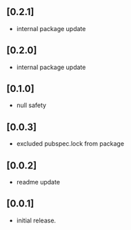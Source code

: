 ## [0.2.1]

* internal package update

## [0.2.0]

* internal package update

## [0.1.0]

* null safety

## [0.0.3]
* excluded pubspec.lock from package

## [0.0.2]
* readme update

## [0.0.1]

* initial release.
